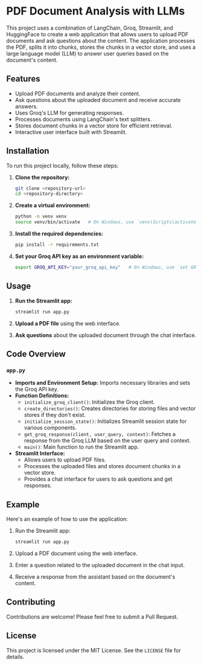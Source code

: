 # PDF Document Analysis with LLMs

This project uses a combination of LangChain, Groq, Streamlit, and HuggingFace to create a web application that allows users to upload PDF documents and ask questions about the content. The application processes the PDF, splits it into chunks, stores the chunks in a vector store, and uses a large language model (LLM) to answer user queries based on the document's content.

## Features

- Upload PDF documents and analyze their content.
- Ask questions about the uploaded document and receive accurate answers.
- Uses Groq's LLM for generating responses.
- Processes documents using LangChain's text splitters.
- Stores document chunks in a vector store for efficient retrieval.
- Interactive user interface built with Streamlit.

## Installation

To run this project locally, follow these steps:

1. **Clone the repository:**

    ```sh
    git clone <repository-url>
    cd <repository-directory>
    ```

2. **Create a virtual environment:**

    ```sh
    python -m venv venv
    source venv/bin/activate   # On Windows, use `venv\Scripts\activate`
    ```

3. **Install the required dependencies:**

    ```sh
    pip install -r requirements.txt
    ```

4. **Set your Groq API key as an environment variable:**

    ```sh
    export GROQ_API_KEY="your_groq_api_key"   # On Windows, use `set GROQ_API_KEY=your_groq_api_key`
    ```

## Usage

1. **Run the Streamlit app:**

    ```sh
    streamlit run app.py
    ```

2. **Upload a PDF file** using the web interface.

3. **Ask questions** about the uploaded document through the chat interface.

## Code Overview

### `app.py`

- **Imports and Environment Setup:** Imports necessary libraries and sets the Groq API key.
- **Function Definitions:**
  - `initialize_groq_client()`: Initializes the Groq client.
  - `create_directories()`: Creates directories for storing files and vector stores if they don't exist.
  - `initialize_session_state()`: Initializes Streamlit session state for various components.
  - `get_groq_response(client, user_query, context)`: Fetches a response from the Groq LLM based on the user query and context.
  - `main()`: Main function to run the Streamlit app.
- **Streamlit Interface:**
  - Allows users to upload PDF files.
  - Processes the uploaded files and stores document chunks in a vector store.
  - Provides a chat interface for users to ask questions and get responses.

## Example

Here's an example of how to use the application:

1. Run the Streamlit app:

    ```sh
    streamlit run app.py
    ```

2. Upload a PDF document using the web interface.

3. Enter a question related to the uploaded document in the chat input.

4. Receive a response from the assistant based on the document's content.

## Contributing

Contributions are welcome! Please feel free to submit a Pull Request.

## License

This project is licensed under the MIT License. See the `LICENSE` file for details.

